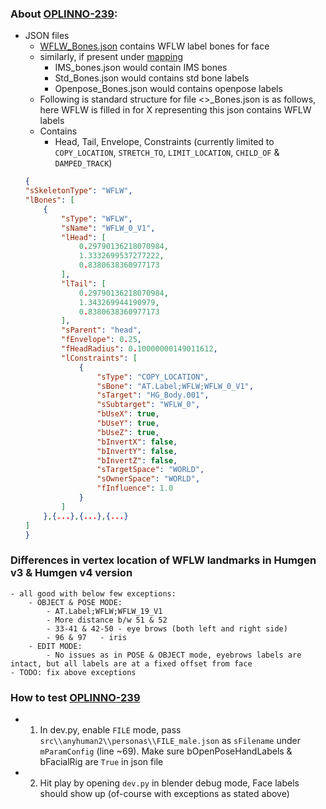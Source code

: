### About [OPLINNO-239](https://github.com/mnt1lr/image-render-blender-human/tree/feature/OPLINNO-239---add-WFLW-face-labels):


- JSON files
    - [WFLW_Bones.json](https://github.com/mnt1lr/image-render-blender-human/blob/feature/OPLINNO-239---add-WFLW-face-labels/src/anyhuman2/labelling/mapping/WFLW_Bones.json) contains WFLW label bones for face
    - similarly, if present under [mapping](https://github.com/mnt1lr/image-render-blender-human/tree/feature/OPLINNO-239---add-WFLW-face-labels/src/anyhuman2/labelling/mapping)
        - IMS_bones.json would contain IMS bones
        - Std_Bones.json would contains std bone labels
        - Openpose_Bones.json would contains openpose labels
    - Following is standard structure for file <<X>>_Bones.json is as follows, here WFLW is filled in for X representing this json contains WFLW labels
    - Contains
        - Head, Tail, Envelope, Constraints (currently limited to `COPY_LOCATION`, `STRETCH_TO`, `LIMIT_LOCATION`, `CHILD_OF` & `DAMPED_TRACK`)
    ```json
    {
    "sSkeletonType": "WFLW",
    "lBones": [
        {
            "sType": "WFLW",
            "sName": "WFLW_0_V1",
            "lHead": [
                0.29790136218070984,
                1.3332699537277222,
                0.8380638360977173
            ],
            "lTail": [
                0.29790136218070984,
                1.343269944190979,
                0.8380638360977173
            ],
            "sParent": "head",
            "fEnvelope": 0.25,
            "fHeadRadius": 0.10000000149011612,
            "lConstraints": [
                {
                    "sType": "COPY_LOCATION",
                    "sBone": "AT.Label;WFLW;WFLW_0_V1",
                    "sTarget": "HG_Body.001",
                    "sSubtarget": "WFLW_0",
                    "bUseX": true,
                    "bUseY": true,
                    "bUseZ": true,
                    "bInvertX": false,
                    "bInvertY": false,
                    "bInvertZ": false,
                    "sTargetSpace": "WORLD",
                    "sOwnerSpace": "WORLD",
                    "fInfluence": 1.0
                }
            ]
        },{...},{...},{...}
    ]
    }
    ```

### Differences in vertex location of WFLW landmarks in Humgen v3 & Humgen v4 version
    - all good with below few exceptions:
        - OBJECT & POSE MODE:
            - AT.Label;WFLW;WFLW_19_V1
            - More distance b/w 51 & 52
            - 33-41 & 42-50 - eye brows (both left and right side)
            - 96 & 97   - iris
        - EDIT MODE:
            - No issues as in POSE & OBJECT mode, eyebrows labels are intact, but all labels are at a fixed offset from face
    - TODO: fix above exceptions


### How to test [OPLINNO-239](https://github.com/mnt1lr/image-render-blender-human/tree/feature/OPLINNO-239---add-WFLW-face-labels)
- 1. In dev.py, enable `FILE` mode, pass `src\\anyhuman2\\personas\\FILE_male.json` as `sFilename` under `mParamConfig` (line ~69). Make sure bOpenPoseHandLabels & bFacialRig are `True` in json file
- 2. Hit play by opening `dev.py` in blender debug mode, Face labels should show up (of-course with exceptions as stated above)

